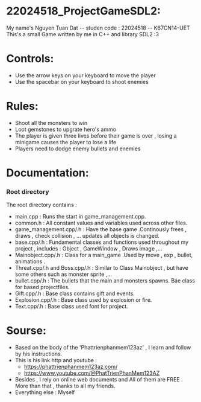 # 22024518_ProjectGameSDL2:
My name's Nguyen Tuan Dat -- studen code : 22024518 -- K67CN14-UET 
This's a small Game written by me in C++ and library SDL2 :3

# Controls: 
- Use the arrow keys on your keyboard to move the player 
- Use the spacebar on your keyboard to shoot enemies 

# Rules:
- Shoot all the monsters to win 
- Loot gemstones to upgrate hero's ammo 
- The player is given three lives before their game is over , losing a minigame causes the player to lose a life
- Players need to dodge enemy bullets and enemies 

# Documentation:

### Root directory

The root directory contains :
- main.cpp : Runs the start in game_management.cpp.
- common.h : All constant values and variables used across other files.
- game_management.cpp/.h : Have the base game .Continously frees , draws , check collision , ... updates all objects is changed.
- base.cpp/.h : Fundamental classes and functions used throughout my project , includes : Object , GameWindow , Draws image ,...
- Mainobject.cpp/.h : Class for a main_game .Used by move , exp , bullet, animations . 
- Threat.cpp/.h and  Boss.cpp/.h : Similar to Class Mainobject , but have some others such as monster sprite ,...
- bullet.cpp/.h : The bullets that the main and monsters spawns. Báe class for based projectfiles.
- Gift.cpp/.h : Base class contains gift and events.
- Explosion.cpp/.h : Base class used by explosion or fire.
- Text.cpp/.h : Base class used font for project.

# Sourse:
- Based on the body of the 'Phattrienphanmem123az'  , I learn and follow by his instructions. 
- This is his link http and youtube :
    - https://phattrienphanmem123az.com/ 
    - https://www.youtube.com/@PhatTrienPhanMem123AZ
- Besides , I rely on online web documents and All of them are FREE . More than that , thanks to all my friends.
- Everything else : Myself 

